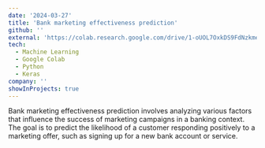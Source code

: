 ```yaml
---
date: '2024-03-27'
title: 'Bank marketing effectiveness prediction'
github: ''
external: 'https://colab.research.google.com/drive/1-oUOL7OxkDS9FdNzkmePrBdOXfjy1kry?usp=sharing'
tech:
  - Machine Learning
  - Google Colab
  - Python
  - Keras
company: ''
showInProjects: true
---
```


Bank marketing effectiveness prediction involves analyzing various factors that influence the success of marketing campaigns in a banking context. The goal is to predict the likelihood of a customer responding positively to a marketing offer, such as signing up for a new bank account or service.
